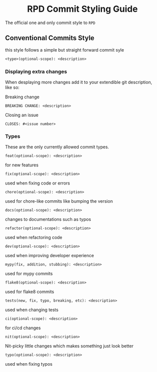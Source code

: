 <h1 align="center">RPD Commit Styling Guide</h1>

The official one and only commit style to `RPD`

## Conventional Commits Style

this style follows a simple but straight forward commit syle
```txt
<type>(optional-scope): <description>
```

### Displaying extra changes

When desplaying more changes add it to your extendible git description, like so:

Breaking change
```
BREAKING CHANGE: <description>
```
Closing an issue
```
CLOSES: #<issue number>
```

### Types
These are the only currently allowed commit types.

```
feat(optional-scope): <description>
```
for new features
```
fix(optional-scope): <description>
```
used when fixing code or errors
```
chore(optional-scope): <description>
```
used for chore-like commits like bumping the version
```
docs(optional-scope): <description>
```
changes to documentations such as typos
```
refactor(optional-scope): <description>
```
used when refactoring code
```
dev(optional-scope): <description>
```
used when improving developer experience
```
mypy(fix, addition, stubbing): <description>
```
used for mypy commits
```
flake8(optional-scope): <description>
```
used for flake8 commits
```
tests(new, fix, typo, breaking, etc): <description>
```
used when changing tests
```
ci(optional-scope): <description>
```
for ci/cd changes
```
nit(optional-scope): <description>
```
Nit-picky little changes which makes something just look better
```
typo(optional-scope): <description>
```
used when fixing typos
